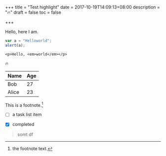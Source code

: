 +++
title = "Test highlight"
date = 2017-10-19T14:09:13+08:00
description = ":fire:"
draft = false
toc = false

+++

Hello, here I am.

```js
var a = "Helloworld";
alert(a);

```

```
<p>Hello, <em>world</em></p>
```

:fire:



Name | Age
--------|:------
    Bob | 27
  Alice | 23

  This is a footnote.[^1]

  [^1]: the footnote text.

  - [ ] a task list item
  - [x] completed


> somt
> df
